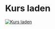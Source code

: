 # Kurs laden

[![Kurs laden](https://img.youtube.com/vi/y2ZJVQsADzI/maxresdefault.jpg)](https://youtu.be/y2ZJVQsADzI)
